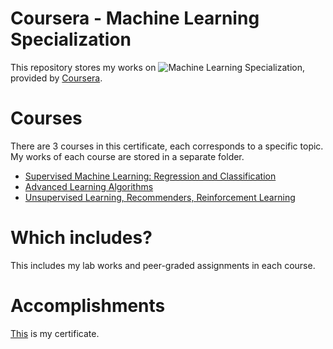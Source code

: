 # Coursera - Machine Learning Specialization
This repository stores my works on ![Machine Learning Specialization](https://www.coursera.org/specializations/machine-learning-introduction), provided by [Coursera](https://www.coursera.org/).
# Courses
There are 3 courses in this certificate, each corresponds to a specific topic. My works of each course are stored in a separate folder.
<ul>
<li><a href="https://www.coursera.org/learn/machine-learning?specialization=machine-learning-introduction">Supervised Machine Learning: Regression and Classification</a></li>
<li><a href="https://www.coursera.org/learn/advanced-learning-algorithms?specialization=machine-learning-introduction">Advanced Learning Algorithms</a></li>
<li><a href="https://www.coursera.org/learn/unsupervised-learning-recommenders-reinforcement-learning?specialization=machine-learning-introduction">Unsupervised Learning, Recommenders, Reinforcement Learning</a></li>
</ul>

# Which includes?
This includes my lab works and peer-graded assignments in each course.

# Accomplishments
[This](https://coursera.org/share/1c4680e1e3f73133a7a36a31bd888ee4) is my certificate.

